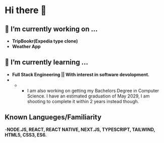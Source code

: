 # Hi there 👋

## 🔭 I’m currently working on ...
-   **TripBookr(Expedia type clone)**
-   **Weather App**

## 🌱 I’m currently learning ...
- **Full Stack Engineering || With interest in software devolopment.**
- - - I am also working on getting my Bachelors Degree in Computer Science. I have an estimated graduation of May 2029, I am shooting to complete it within 2 years instead though.
      
## Known Langueges/Familiarity ##
-**NODE.JS, REACT, REACT NATIVE, NEXT.JS, TYPESCRIPT, TAILWIND, HTML5, CSS3, ES6.**
<!--
**corbinreak/corbinreak** is a ✨ _special_ ✨ repository because its `README.md` (this file) appears on your GitHub profile.

Here are some ideas to get you started:

- 🔭 I’m currently working on ...
- 🌱 I’m currently learning ...
- 👯 I’m looking to collaborate on ...
- 🤔 I’m looking for help with ...
- 💬 Ask me about ...
- 📫 How to reach me: ...
- 😄 Pronouns: ...
- ⚡ Fun fact: ...
-->
